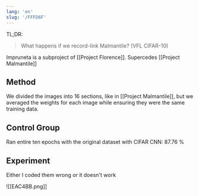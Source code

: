 ```yaml
---
lang: 'en'
slug: '/FFFD6F'
---
```


TL;DR:

> What happens if we record-link Malmantile? (VFL CIFAR-10)

Impruneta is a subproject of [[Project Florence]]. Supercedes [[Project Malmantile]]

## Method

We divided the images into 16 sections, like in [[Project Malmantile]], but we averaged the weights for each image while ensuring they were the same training data.

## Control Group

Ran entire ten epochs with the original dataset with CIFAR CNN: 87.76 %

## Experiment

Either I coded them wrong or it doesn't work

![[EAC4BB.png]]

